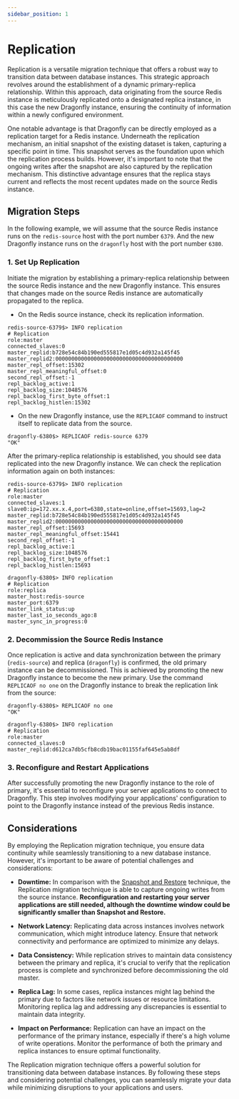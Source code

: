 ```yaml
---
sidebar_position: 1
---
```


# Replication

Replication is a versatile migration technique that offers a robust way to transition data between database instances.
This strategic approach revolves around the establishment of a dynamic primary-replica relationship.
Within this approach, data originating from the source Redis instance is meticulously replicated onto a designated replica instance,
in this case the new Dragonfly instance, ensuring the continuity of information within a newly configured environment.

One notable advantage is that Dragonfly can be directly employed as a replication target for a Redis instance.
Underneath the replication mechanism, an initial snapshot of the existing dataset is taken, capturing a specific point in time.
This snapshot serves as the foundation upon which the replication process builds.
However, it's important to note that the ongoing writes after the snapshot are also captured by the replication mechanism.
This distinctive advantage ensures that the replica stays current and reflects the most recent updates made on the source Redis instance.

## Migration Steps

In the following example, we will assume that the source Redis instance runs on the `redis-source` host with the port number `6379`.
And the new Dragonfly instance runs on the `dragonfly` host with the port number `6380`.

### 1. Set Up Replication

Initiate the migration by establishing a primary-replica relationship between the source Redis instance and the new Dragonfly instance.
This ensures that changes made on the source Redis instance are automatically propagated to the replica.

- On the Redis source instance, check its replication information.

```shell
redis-source-6379$> INFO replication
# Replication
role:master
connected_slaves:0
master_replid:b728e54c84b190ed555817e1d05c4d932a145f45
master_replid2:0000000000000000000000000000000000000000
master_repl_offset:15302
master_repl_meaningful_offset:0
second_repl_offset:-1
repl_backlog_active:1
repl_backlog_size:1048576
repl_backlog_first_byte_offset:1
repl_backlog_histlen:15302
```

- On the new Dragonfly instance, use the `REPLICAOF` command to instruct itself to replicate data from the source.

```shell
dragonfly-6380$> REPLICAOF redis-source 6379
"OK"
```

After the primary-replica relationship is established, you should see data replicated into the new Dragonfly instance.
We can check the replication information again on both instances:

```shell
redis-source-6379$> INFO replication
# Replication
role:master
connected_slaves:1
slave0:ip=172.xx.x.4,port=6380,state=online,offset=15693,lag=2
master_replid:b728e54c84b190ed555817e1d05c4d932a145f45
master_replid2:0000000000000000000000000000000000000000
master_repl_offset:15693
master_repl_meaningful_offset:15441
second_repl_offset:-1
repl_backlog_active:1
repl_backlog_size:1048576
repl_backlog_first_byte_offset:1
repl_backlog_histlen:15693
```

```shell
dragonfly-6380$> INFO replication
# Replication
role:replica
master_host:redis-source
master_port:6379
master_link_status:up
master_last_io_seconds_ago:8
master_sync_in_progress:0
```

### 2. Decommission the Source Redis Instance

Once replication is active and data synchronization between the primary (`redis-source`) and replica (`dragonfly`) is confirmed, the old primary instance can be decommissioned.
This is achieved by promoting the new Dragonfly instance to become the new primary.
Use the command `REPLICAOF no one` on the Dragonfly instance to break the replication link from the source:

```shell
dragonfly-6380$> REPLICAOF no one
"OK"

dragonfly-6380$> INFO replication
# Replication
role:master
connected_slaves:0
master_replid:d612ca7db5cfb8cdb19bac01155faf645e5ab8df
```

### 3. Reconfigure and Restart Applications

After successfully promoting the new Dragonfly instance to the role of primary, it's essential to reconfigure your server applications to connect to Dragonfly.
This step involves modifying your applications' configuration to point to the Dragonfly instance instead of the previous Redis instance.

## Considerations

By employing the Replication migration technique, you ensure data continuity while seamlessly transitioning to a new database instance. However, it's important to be aware of potential challenges and considerations:

- **Downtime:** In comparison with the [Snapshot and Restore](./00-snapshot-and-restore.md) technique, the Replication migration technique is able to capture ongoing writes from the source instance. **Reconfiguration and restarting your server applications are still needed, although the downtime window could be significantly smaller than Snapshot and Restore.**

- **Network Latency:** Replicating data across instances involves network communication, which might introduce latency. Ensure that network connectivity and performance are optimized to minimize any delays.

- **Data Consistency:** While replication strives to maintain data consistency between the primary and replica, it's crucial to verify that the replication process is complete and synchronized before decommissioning the old master.

- **Replica Lag:** In some cases, replica instances might lag behind the primary due to factors like network issues or resource limitations. Monitoring replica lag and addressing any discrepancies is essential to maintain data integrity.

- **Impact on Performance:** Replication can have an impact on the performance of the primary instance, especially if there's a high volume of write operations. Monitor the performance of both the primary and replica instances to ensure optimal functionality.

The Replication migration technique offers a powerful solution for transitioning data between database instances.
By following these steps and considering potential challenges, you can seamlessly migrate your data while minimizing disruptions to your applications and users.
